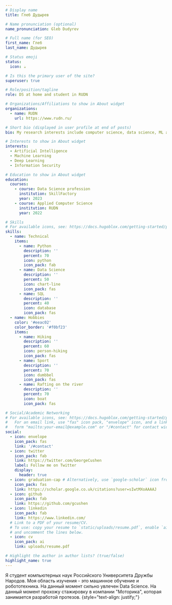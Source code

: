 ```yaml
---
# Display name
title: Глеб Дудырев

# Name pronunciation (optional)
name_pronunciation: Gleb Dudyrev

# Full name (for SEO)
first_name: Глеб
last_name: Дудырев

# Status emoji
status:
  icon: ☕️

# Is this the primary user of the site?
superuser: true

# Role/position/tagline
role: DS at home and student in RUDN

# Organizations/Affiliations to show in About widget
organizations:
  - name: RUDN
    url: https://www.rudn.ru/

# Short bio (displayed in user profile at end of posts)
bio: My research interests include computer science, data science, ML and DL.

# Interests to show in About widget
interests:
  - Artificial Intelligence
  - Machine Learning
  - Deep Learning
  - Information Security

# Education to show in About widget
education:
  courses:
    - course: Data Science profession
      institution: SkillFactory
      year: 2023
    - course: Applied Computer Science
      institution: RUDN
      year: 2022

# Skills
# For available icons, see: https://docs.hugoblox.com/getting-started/page-builder/#icons
skills:
  - name: Technical
    items:
      - name: Python
        description: ''
        percent: 70
        icon: python
        icon_pack: fab
      - name: Data Science
        description: ''
        percent: 50
        icon: chart-line
        icon_pack: fas
      - name: SQL
        description: ''
        percent: 40
        icon: database
        icon_pack: fas
  - name: Hobbies
    color: '#eeac02'
    color_border: '#f0bf23'
    items:
      - name: Hiking
        description: ''
        percent: 60
        icon: person-hiking
        icon_pack: fas
      - name: Sport
        description: ''
        percent: 70
        icon: dumbbel
        icon_pack: fas
      - name: Rafting on the river
        description: ''
        percent: 70
        icon: boat
        icon_pack: fas

# Social/Academic Networking
# For available icons, see: https://docs.hugoblox.com/getting-started/page-builder/#icons
#   For an email link, use "fas" icon pack, "envelope" icon, and a link in the
#   form "mailto:your-email@example.com" or "/#contact" for contact widget.
social:
  - icon: envelope
    icon_pack: fas
    link: '/#contact'
  - icon: twitter
    icon_pack: fab
    link: https://twitter.com/GeorgeCushen
    label: Follow me on Twitter
    display:
      header: true
  - icon: graduation-cap # Alternatively, use `google-scholar` icon from `ai` icon pack
    icon_pack: fas
    link: https://scholar.google.co.uk/citations?user=sIwtMXoAAAAJ
  - icon: github
    icon_pack: fab
    link: https://github.com/gcushen
  - icon: linkedin
    icon_pack: fab
    link: https://www.linkedin.com/
  # Link to a PDF of your resume/CV.
  # To use: copy your resume to `static/uploads/resume.pdf`, enable `ai` icons in `params.yaml`,
  # and uncomment the lines below.
  - icon: cv
    icon_pack: ai
    link: uploads/resume.pdf

# Highlight the author in author lists? (true/false)
highlight_name: true
---
```


Я студент компьютерных наук Российского Университета Дружбы Народов. Моя область изучения - это машинное обучение и робототехника. На данный момент сильно увлечен Data Science. На данный момент прохожу стажировку в компании "Моторика", которая занимается разработой протезов.
{style="text-align: justify;"}
